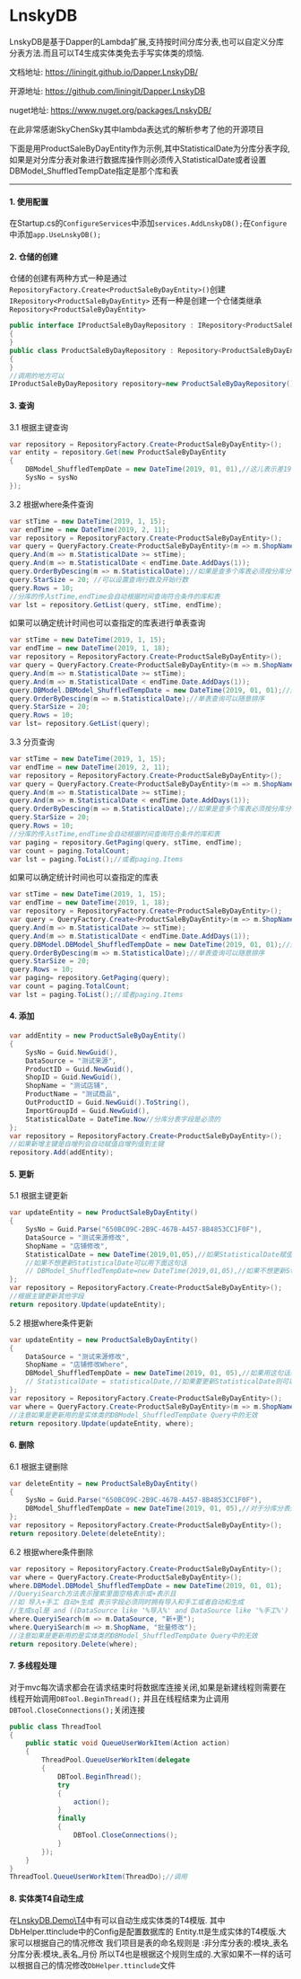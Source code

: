 # LnskyDB

LnskyDB是基于Dapper的Lambda扩展,支持按时间分库分表,也可以自定义分库分表方法.而且可以T4生成实体类免去手写实体类的烦恼.

文档地址: https://liningit.github.io/Dapper.LnskyDB/

开源地址: https://github.com/liningit/Dapper.LnskyDB

nuget地址: https://www.nuget.org/packages/LnskyDB/

在此非常感谢SkyChenSky其中lambda表达式的解析参考了他的开源项目

下面是用ProductSaleByDayEntity作为示例,其中StatisticalDate为分库分表字段,如果是对分库分表对象进行数据库操作则必须传入StatisticalDate或者设置DBModel_ShuffledTempDate指定是那个库和表

------------
#### 1. 使用配置
在Startup.cs的`ConfigureServices`中添加`services.AddLnskyDB();`在`Configure`中添加`app.UseLnskyDB();`
#### 2. 仓储的创建
仓储的创建有两种方式一种是通过`RepositoryFactory.Create<ProductSaleByDayEntity>()`创建`IRepository<ProductSaleByDayEntity>`
还有一种是创建一个仓储类继承`Repository<ProductSaleByDayEntity>`
```csharp
public interface IProductSaleByDayRepository : IRepository<ProductSaleByDayEntity>
{
}
public class ProductSaleByDayRepository : Repository<ProductSaleByDayEntity>
{
}
//调用的地方可以
IProductSaleByDayRepository repository=new ProductSaleByDayRepository();
```
#### 3. 查询
3.1 根据主键查询
```csharp
var repository = RepositoryFactory.Create<ProductSaleByDayEntity>();
var entity = repository.Get(new ProductSaleByDayEntity
{
    DBModel_ShuffledTempDate = new DateTime(2019, 01, 01),//这儿表示差19年1月的库和表
    SysNo = sysNo
});
```
3.2 根据where条件查询
```csharp
var stTime = new DateTime(2019, 1, 15);
var endTime = new DateTime(2019, 2, 11);
var repository = RepositoryFactory.Create<ProductSaleByDayEntity>();
var query = QueryFactory.Create<ProductSaleByDayEntity>(m => m.ShopName.Contains("测试"));
query.And(m => m.StatisticalDate >= stTime);
query.And(m => m.StatisticalDate < endTime.Date.AddDays(1));
query.OrderByDescing(m => m.StatisticalDate);//如果是查多个库表必须按分库分表的字段降序排列
query.StarSize = 20; //可以设置查询行数及开始行数
query.Rows = 10;
//分库的传入stTime,endTime会自动根据时间查询符合条件的库和表
var lst = repository.GetList(query, stTime, endTime);
```
如果可以确定统计时间也可以查指定的库表进行单表查询
```csharp
var stTime = new DateTime(2019, 1, 15);
var endTime = new DateTime(2019, 1, 18);
var repository = RepositoryFactory.Create<ProductSaleByDayEntity>();
var query = QueryFactory.Create<ProductSaleByDayEntity>(m => m.ShopName.Contains("测试"));
query.And(m => m.StatisticalDate >= stTime);
query.And(m => m.StatisticalDate < endTime.Date.AddDays(1));
query.DBModel.DBModel_ShuffledTempDate = new DateTime(2019, 01, 01);//这儿表示查19年1月的库和表
query.OrderByDescing(m => m.StatisticalDate);//单表查询可以随意排序
query.StarSize = 20;
query.Rows = 10;
var lst= repository.GetList(query);
```
3.3 分页查询
```csharp
var stTime = new DateTime(2019, 1, 15);
var endTime = new DateTime(2019, 2, 11);
var repository = RepositoryFactory.Create<ProductSaleByDayEntity>();
var query = QueryFactory.Create<ProductSaleByDayEntity>(m => m.ShopName.Contains("测试"));
query.And(m => m.StatisticalDate >= stTime);
query.And(m => m.StatisticalDate < endTime.Date.AddDays(1));
query.OrderByDescing(m => m.StatisticalDate);//如果是查多个库表必须按分库分表的字段降序排列
query.StarSize = 20;
query.Rows = 10;
//分库的传入stTime,endTime会自动根据时间查询符合条件的库和表
var paging = repository.GetPaging(query, stTime, endTime);
var count = paging.TotalCount;
var lst = paging.ToList();//或者paging.Items
```
如果可以确定统计时间也可以查指定的库表
```csharp
var stTime = new DateTime(2019, 1, 15);
var endTime = new DateTime(2019, 1, 18);
var repository = RepositoryFactory.Create<ProductSaleByDayEntity>();
var query = QueryFactory.Create<ProductSaleByDayEntity>(m => m.ShopName.Contains("测试"));
query.And(m => m.StatisticalDate >= stTime);
query.And(m => m.StatisticalDate < endTime.Date.AddDays(1));
query.DBModel.DBModel_ShuffledTempDate = new DateTime(2019, 01, 01);//这儿表示查19年1月的库和表
query.OrderByDescing(m => m.StatisticalDate);//单表查询可以随意排序
query.StarSize = 20;
query.Rows = 10;
var paging= repository.GetPaging(query);
var count = paging.TotalCount;
var lst = paging.ToList();//或者paging.Items
```
#### 4. 添加
```csharp
var addEntity = new ProductSaleByDayEntity()
{
    SysNo = Guid.NewGuid(),
    DataSource = "测试来源",
    ProductID = Guid.NewGuid(),               
    ShopID = Guid.NewGuid(),
    ShopName = "测试店铺",
    ProductName = "测试商品",
    OutProductID = Guid.NewGuid().ToString(),
    ImportGroupId = Guid.NewGuid(),
    StatisticalDate = DateTime.Now//分库分表字段是必须的
};
var repository = RepositoryFactory.Create<ProductSaleByDayEntity>();
//如果新增主键是自增列会自动赋值自增列值到主键
repository.Add(addEntity);
```
#### 5. 更新
5.1 根据主键更新
```csharp
var updateEntity = new ProductSaleByDayEntity()
{
    SysNo = Guid.Parse("650BC09C-2B9C-467B-A457-8B4853CC1F0F"),
    DataSource = "测试来源修改",
    ShopName = "店铺修改",
    StatisticalDate = new DateTime(2019,01,05),//如果StatisticalDate赋值了则根据StatisticalDate找库表,然后根据主键更新,StatisticalDate也会被更新成所赋的值
    //如果不想更新StatisticalDate可以用下面这句话
    // DBModel_ShuffledTempDate=new DateTime(2019,01,05),//如果不想更新StatisticalDate字段则用这句话来确定是那个库及表
};
var repository = RepositoryFactory.Create<ProductSaleByDayEntity>();
//根据主键更新其他字段
return repository.Update(updateEntity);
```
5.2 根据where条件更新
```csharp
var updateEntity = new ProductSaleByDayEntity()
{
    DataSource = "测试来源修改",
    ShopName = "店铺修改Where",
    DBModel_ShuffledTempDate = new DateTime(2019, 01, 05),//如果用这句话来确定是那个库表
    // StatisticalDate = statisticalDate,//如果要更新StatisticalDate则可以用这句话替代上面那句话
};
var repository = RepositoryFactory.Create<ProductSaleByDayEntity>();
var where = QueryFactory.Create<ProductSaleByDayEntity>(m => m.ShopName == "测试店铺1" && m.StatisticalDate > new DateTime(2019, 01, 03));//where是更新条件
//注意如果是更新用的是实体类的DBModel_ShuffledTempDate Query中的无效
return repository.Update(updateEntity, where);
```
#### 6. 删除
6.1 根据主键删除
```csharp
var deleteEntity = new ProductSaleByDayEntity()
{
    SysNo = Guid.Parse("650BC09C-2B9C-467B-A457-8B4853CC1F0F"),
    DBModel_ShuffledTempDate = new DateTime(2019, 01, 05),//对于分库分表来说DBModel_ShuffledTempDate是必须的用来确认是那个库表
};
var repository = RepositoryFactory.Create<ProductSaleByDayEntity>();
return repository.Delete(deleteEntity);
```
6.2 根据where条件删除
```csharp
var repository = RepositoryFactory.Create<ProductSaleByDayEntity>();
var where = QueryFactory.Create<ProductSaleByDayEntity>();
where.DBModel.DBModel_ShuffledTempDate = new DateTime(2019, 01, 01);
//QueryiSearch方法表示搜索里面空格表示或+表示且
//如 导入+手工 自动+生成 表示字段必须同时拥有导入和手工或者自动和生成
//生成sql是 and ((DataSource like '%导入%' and DataSource like '%手工%') or DataSource like '%自动%' and DataSource like '%生成%')            
where.QueryiSearch(m => m.DataSource, "新+更");
where.QueryiSearch(m => m.ShopName, "批量修改");
//注意如果是更新用的是实体类的DBModel_ShuffledTempDate Query中的无效
return repository.Delete(where);
```
#### 7. 多线程处理
对于mvc每次请求都会在请求结束时将数据库连接关闭,如果是新建线程则需要在线程开始调用`DBTool.BeginThread();`
并且在线程结束为止调用`DBTool.CloseConnections();`关闭连接
```csharp
public class ThreadTool
{
    public static void QueueUserWorkItem(Action action)
    {
        ThreadPool.QueueUserWorkItem(delegate
        {
            DBTool.BeginThread();
            try
            {
                action();
            }
            finally
            {
                DBTool.CloseConnections();
            }
        });
    }
}
ThreadTool.QueueUserWorkItem(ThreadDo);//调用
```
#### 8. 实体类T4自动生成
在[LnskyDB.Demo\T4](https://github.com/liningit/LnskyDB/tree/master/src/LnskyDB.Demo/T4 "LnskyDB.Demo\T4")中有可以自动生成实体类的T4模版.
其中DbHelper.ttinclude中的Config是配置数据库的
Entity.tt是生成实体的T4模版.大家可以根据自己的情况修改
我们项目是表的命名规则是 :非分库分表的:模块_表名 分库分表:模块_表名_月份 所以T4也是根据这个规则生成的.大家如果不一样的话可以根据自己的情况修改`DbHelper.ttinclude`文件
